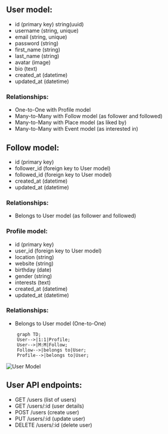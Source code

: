 ## User model:
- id (primary key) string(uuid)
- username (string, unique)
- email (string, unique)
- password (string)
- first_name (string)
- last_name (string)
- avatar (image)
- bio (text)
- created_at (datetime)
- updated_at (datetime)

### Relationships:

- One-to-One with Profile model
- Many-to-Many with Follow model (as follower and followed)
- Many-to-Many with Place model (as liked by)
- Many-to-Many with Event model (as interested in)

## Follow model:
- id (primary key)
- follower_id (foreign key to User model)
- followed_id (foreign key to User model)
- created_at (datetime)
- updated_at (datetime)

### Relationships:

- Belongs to User model (as follower and followed)

### Profile model:
- id (primary key)
- user_id (foreign key to User model)
- location (string)
- website (string)
- birthday (date)
- gender (string)
- interests (text)
- created_at (datetime)
- updated_at (datetime)

### Relationships:

- Belongs to User model (One-to-One)

```Mermaid
    graph TD;
    User-->|1:1|Profile;
    User-->|M:M|Follow;
    Follow-->|belongs to|User;
    Profile-->|belongs to|User;
```

![User Model](img/user.png "User model")

## User API endpoints:
- GET /users (list of users)
- GET /users/:id (user details)
- POST /users (create user)
- PUT /users/:id (update user)
- DELETE /users/:id (delete user)

